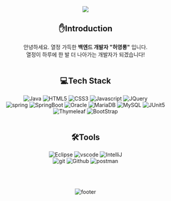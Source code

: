 <div align="center">
  <!-- 상단 header -->
  <img src="https://capsule-render.vercel.app/api?type=Waving&height=200&color=d6ace6&section=header&text=Yeonglong%20Heo&animation=fadeIn&fontColor=ffffff&fontAlignY=40" />
  
  <!-- 자기소개 -->
  ## ✋Introduction
  안녕하세요. 열정 가득한 __백엔드 개발자 "허영롱"__ 입니다. <br/>
  열정이 하루에 한 발 더 나아가는 개발자가 되겠습니다!
  <br>
  <br>
  
  <!-- 기술 스택 -->
  ## 💻Tech Stack
  ![Java](https://img.shields.io/badge/Java-ED8B00?style=flat-square&logo=openjdk&logoColor=white)
  ![HTML5](https://img.shields.io/badge/HTML5-E34F26?style=flat-square&logo=html5&logoColor=white)
  ![CSS3](https://img.shields.io/badge/CSS-239120?&style=flat-square&logo=css3&logoColor=white)
  ![Javascript](https://img.shields.io/badge/JavaScript-F7DF1E?style=flat-square&logo=JavaScript&logoColor=white)
  ![JQuery](https://img.shields.io/badge/jQuery-0769AD?style=flat-square&logo=jquery&logoColor=white)  
  ![spring](https://img.shields.io/badge/Spring-6DB33F?style=flat-square&logo=spring&logoColor=white) 
  ![SpringBoot](https://img.shields.io/badge/SpringBoot-6DB33F?style=flat-square&logo=springboot&logoColor=white)
  ![Oracle](https://img.shields.io/badge/Oracle-F80000?style=flat-square&logo=oracle&logoColor=black)
  ![MariaDB](https://img.shields.io/badge/MariaDB-003545?style=flat-square&logo=mariadb&logoColor=white)
  ![MySQL](https://img.shields.io/badge/mysql-4479A1?style=flat-square&logo=mysql&logoColor=white) 
  ![JUnit5](https://img.shields.io/badge/junit5-25A162?style=flat-square&logo=junit5&logoColor=white)  
  ![Thymeleaf](https://img.shields.io/badge/Thymeleaf-005F0F?style=flat-square&logo=thymeleaf&logoColor=white)
  ![BootStrap](https://img.shields.io/badge/Bootstrap-563D7C?style=flat-square&logo=bootstrap&logoColor=white)
  <br>
  <br>
  
  ## 🛠️Tools
  ![Eclipse](https://img.shields.io/badge/Eclipse-2C2255?style=flat-square&logo=eclipse&logoColor=white) 
  ![vscode](https://img.shields.io/badge/Visual_Studio_Code-0078D4?style=flat-square&logo=visual%20studio%20code&logoColor=white)
  ![IntelliJ](https://img.shields.io/badge/IntelliJ_IDEA-000000?style=flat-square&logo=intellij-idea&logoColor=white)  
  ![git](https://img.shields.io/badge/GIT-E44C30?style=flat-square&logo=git&logoColor=white)
  ![Github](https://img.shields.io/badge/GitHub-100000?style=flat-square&logo=github&logoColor=white)
  ![postman](https://img.shields.io/badge/Postman-FF6C37?style=flat-square&logo=postman&logoColor=white)
<br>
<br>
<br>
<br>

<!--
## 🌟etc.
[![Solved.ac
프로필](http://mazassumnida.wtf/api/v2/generate_badge?boj=cozyluv117)](https://solved.ac/cozyluv117)
![yeonglong's GitHub stats](https://github-readme-stats-git-masterrstaa-rickstaa.vercel.app/api/top-langs/?username=cozyluv117&show_icons=true&theme=transparent)

 ![yeonglong's GitHub stats](https://github-readme-stats-git-masterrstaa-rickstaa.vercel.app/api/top-langs/?username=cozyluv117&show_icons=true&theme=transparent)
-->

![footer](https://capsule-render.vercel.app/api?type=Waving&color=d6ace6&section=footer)

</div>

<!--
**yeong1203/yeong1203** is a ✨ _special_ ✨ repository because its `README.md` (this file) appears on your GitHub profile.

Here are some ideas to get you started:

-->

